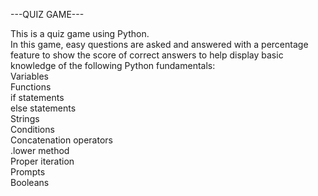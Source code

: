 ---QUIZ GAME---

This is a quiz game using Python.<br />
In this game, easy questions are asked and answered with a percentage feature to show the score of correct answers to help display basic knowledge of the following Python fundamentals:<br />
Variables <br />
Functions <br />
if statements <br />
else statements <br />
Strings <br />
Conditions <br />
Concatenation operators <br />
.lower method <br />
Proper iteration <br />
Prompts <br />
Booleans <br />